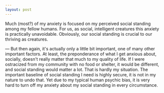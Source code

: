 ```yaml
---
layout: post
---
```


Much (most?) of my anxiety is focused on my perceived social standing among my 
fellow humans. For us, as social, intelligent creatures this anxiety is 
practically unavoidable. Obviously, our social standing is crucial to our 
thriving as creatures.

— But then again, it's actually only a little bit important, one of many other 
important factors. At least, the preponderance of what I get anxious about, 
socially, doesn't really matter that much to my quality of life. If I were 
ostracized from my community with no food or shelter, it would be different, and 
social standing would matter a lot. That is hardly my situation. The important 
baseline of social standing I need is highly secure, it is not in my nature to 
undo that. Yet due to my typical human psychic bias, it is very hard to turn off 
my anxiety about my social standing in every circumstance. 
